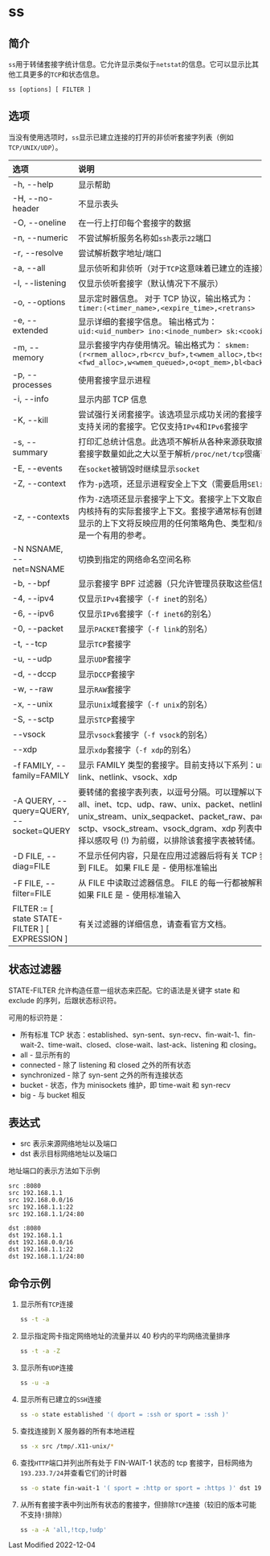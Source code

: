 # ss

## 简介

`ss`用于转储套接字统计信息。它允许显示类似于`netstat`的信息。它可以显示比其他工具更多的`TCP`和状态信息。

```
ss [options] [ FILTER ]
```

## 选项

当没有使用选项时，`ss`显示已建立连接的打开的非侦听套接字列表（例如`TCP/UNIX/UDP`）。

<style>
table th:first-of-type {
    width: 20%;
}
</style>

| 选项                                            | 说明                                                                                                                                                                                                                                                                                             |
| :---------------------------------------------- | :----------------------------------------------------------------------------------------------------------------------------------------------------------------------------------------------------------------------------------------------------------------------------------------------- |
| -h, --help                                      | 显示帮助                                                                                                                                                                                                                                                                                         |
| -H, --no-header                                 | 不显示表头                                                                                                                                                                                                                                                                                       |
| -O, --oneline                                   | 在一行上打印每个套接字的数据                                                                                                                                                                                                                                                                     |
| -n, --numeric                                   | 不尝试解析服务名称如`ssh`表示`22`端口                                                                                                                                                                                                                                                            |
| -r, --resolve                                   | 尝试解析数字地址/端口                                                                                                                                                                                                                                                                            |
| -a, --all                                       | 显示侦听和非侦听（对于`TCP`这意味着已建立的连接）套接字                                                                                                                                                                                                                                          |
| -l, --listening                                 | 仅显示侦听套接字（默认情况下不展示）                                                                                                                                                                                                                                                             |
| -o, --options                                   | 显示定时器信息。 对于 TCP 协议，输出格式为：<br> `timer:(<timer_name>,<expire_time>,<retrans>`                                                                                                                                                                                                   |
| -e, --extended                                  | 显示详细的套接字信息。 输出格式为：<br> `uid:<uid_number> ino:<inode_number> sk:<cookie>`                                                                                                                                                                                                        |
| -m, --memory                                    | 显示套接字内存使用情况。输出格式为： `skmem:(r<rmem_alloc>,rb<rcv_buf>,t<wmem_alloc>,tb<snd_buf>,<fwd_alloc>,w<wmem_queued>,o<opt_mem>,bl<back_log>,d<sock_drop>)`                                                                                                                               |
| -p, --processes                                 | 使用套接字显示进程                                                                                                                                                                                                                                                                               |
| -i, --info                                      | 显示内部 TCP 信息                                                                                                                                                                                                                                                                                |
| -K, --kill                                      | 尝试强行关闭套接字。该选项显示成功关闭的套接字，并静默跳过内核不支持关闭的套接字。它仅支持`IPv4`和`IPv6`套接字                                                                                                                                                                                   |
| -s, --summary                                   | 打印汇总统计信息。此选项不解析从各种来源获取摘要的套接字列表。当套接字数量如此之大以至于解析`/proc/net/tcp`很痛苦时，它很有用                                                                                                                                                                    |
| -E, --events                                    | 在`socket`被销毁时继续显示`socket`                                                                                                                                                                                                                                                               |
| -Z, --context                                   | 作为`-p`选项，还显示进程安全上下文（需要启用`SElinux`）                                                                                                                                                                                                                                          |
| -z, --contexts                                  | 作为`-Z`选项还显示套接字上下文。套接字上下文取自关联的`inode`，而不是内核持有的实际套接字上下文。套接字通常标有创建过程的上下文，但是显示的上下文将反映应用的任何策略角色、类型和/或范围转换规则，因此是一个有用的参考。                                                                         |
| -N NSNAME, --net=NSNAME                         | 切换到指定的网络命名空间名称                                                                                                                                                                                                                                                                     |
| -b, --bpf                                       | 显示套接字 BPF 过滤器（只允许管理员获取这些信息）                                                                                                                                                                                                                                                |
| -4, --ipv4                                      | 仅显示`IPv4`套接字（`-f inet`的别名）                                                                                                                                                                                                                                                            |
| -6, --ipv6                                      | 仅显示`IPv6`套接字（`-f inet6`的别名）                                                                                                                                                                                                                                                           |
| -0, --packet                                    | 显示`PACKET`套接字（`-f link`的别名）                                                                                                                                                                                                                                                            |
| -t, --tcp                                       | 显示`TCP`套接字                                                                                                                                                                                                                                                                                  |
| -u, --udp                                       | 显示`UDP`套接字                                                                                                                                                                                                                                                                                  |
| -d, --dccp                                      | 显示`DCCP`套接字                                                                                                                                                                                                                                                                                 |
| -w, --raw                                       | 显示`RAW`套接字                                                                                                                                                                                                                                                                                  |
| -x, --unix                                      | 显示`Unix`域套接字（`-f unix`的别名）                                                                                                                                                                                                                                                            |
| -S, --sctp                                      | 显示`STCP`套接字                                                                                                                                                                                                                                                                                 |
| --vsock                                         | 显示`vsock`套接字（`-f vsock`的别名）                                                                                                                                                                                                                                                            |
| --xdp                                           | 显示`xdp`套接字（`-f xdp`的别名）                                                                                                                                                                                                                                                                |
| -f FAMILY, --family=FAMILY                      | 显示 FAMILY 类型的套接字。目前支持以下系列：unix、inet、inet6、link、netlink、vsock、xdp                                                                                                                                                                                                         |
| -A QUERY, --query=QUERY, --socket=QUERY         | 要转储的套接字表列表，以逗号分隔。可以理解以下标识符：<br>all、inet、tcp、udp、raw、unix、packet、netlink、unix_dgram、unix_stream、unix_seqpacket、packet_raw、packet_dgram、dccp、sctp、vsock_stream、vsock_dgram、xdp 列表中的任何项目都可以选择以感叹号 (!) 为前缀，以排除该套接字表被转储。 |
| -D FILE, --diag=FILE                            | 不显示任何内容，只是在应用过滤器后将有关 TCP 套接字的原始信息转储到 FILE。 如果 FILE 是 - 使用标准输出                                                                                                                                                                                           |
| -F FILE, --filter=FILE                          | 从 FILE 中读取过滤器信息。 FILE 的每一行都被解释为单个命令行选项。如果 FILE 是 - 使用标准输入                                                                                                                                                                                                    |
| FILTER := [ state STATE-FILTER ] [ EXPRESSION ] | 有关过滤器的详细信息，请查看官方文档。                                                                                                                                                                                                                                                           |

## 状态过滤器

STATE-FILTER 允许构造任意一组状态来匹配。它的语法是关键字 state 和 exclude 的序列，后跟状态标识符。

可用的标识符是：

- 所有标准 TCP 状态：established、syn-sent、syn-recv、fin-wait-1、fin-wait-2、time-wait、closed、close-wait、last-ack、listening 和 closing。
- all - 显示所有的
- connected - 除了 listening 和 closed 之外的所有状态
- synchronized - 除了 syn-sent 之外的所有连接状态
- bucket - 状态，作为 minisockets 维护，即 time-wait 和 syn-recv
- big - 与 bucket 相反

## 表达式

- src 表示来源网络地址以及端口
- dst 表示目标网络地址以及端口

地址端口的表示方法如下示例

```
src :8080
src 192.168.1.1
src 192.168.0.0/16
src 192.168.1.1:22
src 192.168.1.1/24:80

dst :8080
dst 192.168.1.1
dst 192.168.0.0/16
dst 192.168.1.1:22
dst 192.168.1.1/24:80
```

## 命令示例

1. 显示所有`TCP`连接

   ```bash
   ss -t -a
   ```

2. 显示指定网卡指定网络地址的流量并以 40 秒内的平均网络流量排序

   ```bash
   ss -t -a -Z
   ```

3. 显示所有`UDP`连接

   ```bash
   ss -u -a
   ```

4. 显示所有已建立的`SSH`连接

   ```bash
   ss -o state established '( dport = :ssh or sport = :ssh )'
   ```

5. 查找连接到 X 服务器的所有本地进程

   ```bash
   ss -x src /tmp/.X11-unix/*
   ```

6. 查找`HTTP`端口并列出所有处于 FIN-WAIT-1 状态的 tcp 套接字，目标网络为`193.233.7/24`并查看它们的计时器

   ```bash
   ss -o state fin-wait-1 '( sport = :http or sport = :https )' dst 193.233.7/24
   ```

7. 从所有套接字表中列出所有状态的套接字，但排除`TCP`连接（较旧的版本可能不支持`!`排除）

   ```bash
   ss -a -A 'all,!tcp,!udp'
   ```

Last Modified 2022-12-04
